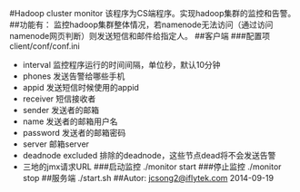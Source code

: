 #Hadoop cluster monitor
该程序为CS端程序。实现hadoop集群的监控和告警。
##功能有：
监控hadoop集群整体情况，若namenode无法访问（通过访问namenode网页判断）则发送短信和邮件给指定人。
##客户端
###配置项
client/conf/conf.ini
*	interval	监控程序运行的时间间隔，单位秒，默认10分钟
*	phones		发送告警给哪些手机
*	appid		发送短信时候使用的appid
*	receiver	短信接收者
*	sender		发送者的邮箱
*	name		发送者的邮箱用户名
*	password	发送者的邮箱密码
*	server		邮箱server
*	deadnode excluded	排除的deadnode，这些节点dead将不会发送告警
*	三地的jmx请求URL
###启动监控
./monitor start
###停止监控
./monitor stop
##服务端
./start.sh
##Autor:
jcsong2@iflytek.com
2014-09-19

